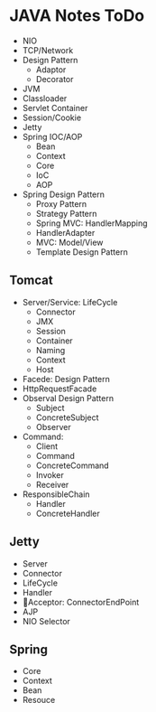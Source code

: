 # JAVA Notes ToDo

- NIO
- TCP/Network
- Design Pattern
  * Adaptor
  * Decorator
- JVM
- Classloader
- Servlet Container
- Session/Cookie
- Jetty
- Spring IOC/AOP
  * Bean
  * Context
  * Core
  * IoC
  * AOP
- Spring Design Pattern
  * Proxy Pattern
  * Strategy Pattern
  * Spring MVC: HandlerMapping
  * HandlerAdapter
  * MVC: Model/View
  * Template Design Pattern


 ## Tomcat

 - Server/Service: LifeCycle
   * Connector
   * JMX
   * Session
   * Container
   * Naming
   * Context
   * Host
- Facede: Design Pattern
- HttpRequestFacade
- Observal Design Pattern 
  * Subject
  * ConcreteSubject
  * Observer
- Command:
  * Client
  * Command
  * ConcreteCommand
  * Invoker
  * Receiver
- ResponsibleChain
  * Handler
  * ConcreteHandler

## Jetty

- Server
- Connector
- LifeCycle
- Handler
- Acceptor: ConnectorEndPoint
- AJP
- NIO Selector

## Spring 

- Core
- Context
- Bean
- Resouce

